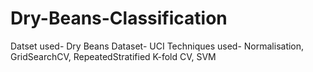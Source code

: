 # Dry-Beans-Classification

Datset used- Dry Beans Dataset- UCI
Techniques used- Normalisation, GridSearchCV, RepeatedStratified K-fold CV, SVM
